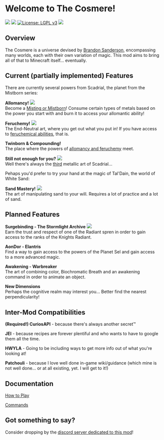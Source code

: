 # Welcome to The Cosmere!
[![](https://cf.way2muchnoise.eu/versions/475343.svg)](https://www.curseforge.com/minecraft/mc-mods/cosmere) [![](http://cf.way2muchnoise.eu/short_475343_downloads.svg)](https://www.curseforge.com/minecraft/mc-mods/cosmere/files) [![License: LGPL v3](https://img.shields.io/badge/License-LGPL%20v3-blue.svg?&style=flat-square)](https://www.gnu.org/licenses/lgpl-3.0) [![](https://img.shields.io/discord/828383636465123328.svg?color=purple&label=Discord&style=flat-square)](https://discord.gg/nj6rnQqdc8)

## Overview

The Cosmere is a universe devised by [Brandon Sanderson](https://www.amazon.com/Brandon-Sanderson/e/B001IGFHW6), encompassing many worlds, each with their own variation of magic.
This mod aims to bring all of that to Minecraft itself... eventually.

## Current (partially implemented) Features
There are currently several powers from Scadrial, the planet from the Mistborn series:

**Allomancy!** ![](https://cf.way2muchnoise.eu/versions/678468.svg)  
Become a [Misting or Mistborn](https://coppermind.net/wiki/Allomancy)! Consume certain types of metals based on the power you start with and burn it to access your allomantic ability!

**Feruchemy!** ![](https://cf.way2muchnoise.eu/versions/678466.svg)  
The End-Neutral art, where you get out what you put in! If you have access to [feruchemical abilities](https://coppermind.net/wiki/Feruchemy), that is.

**Twinborn & Compounding!**  
The place where the powers of [allomancy and feruchemy](https://coppermind.net/wiki/Compounding) meet.

**Still not enough for you?** ![](https://cf.way2muchnoise.eu/versions/678469.svg)  
Well there's always the [third](https://coppermind.net/wiki/Hemalurgy) metallic art of Scadrial...

Pehaps you'd prefer to try your hand at the magic of Tal'Dain, the world of White Sand:

**Sand Mastery!** ![](https://cf.way2muchnoise.eu/versions/695387.svg)  
The art of manipulating sand to your will. Requires a lot of practice and a lot of sand.

## Planned Features

**Surgebinding - The Stormlight Archive** ![](https://cf.way2muchnoise.eu/versions/624998.svg)  
Earn the trust and respect of one of the Radiant spren in order to gain access to the ranks of the Knights Radiant.


**AonDor - Elantris**  
Find a way to gain access to the powers of the Planet Sel and gain access to a more advanced magic.


**Awakening - Warbreaker**  
The art of combining color, Biochromatic Breath and an awakening command in order to animate an object.


**New Dimensions**  
Perhaps the cognitive realm may interest you... Better find the nearest perpendicularity!

## Inter-Mod Compatibilities
**(Required!) CuriosAPI**  - because there's always another secret™

**JEI**  - because recipes are forever plentiful and who wants to have to google them all the time.

**HWYLA**  - Going to be including ways to get more info out of what you're looking at!

**Patchouli**  - because I love well done in-game wiki/guidance (which mine is not well done... or at all existing, yet. I will get to it!)

## Documentation
[How to Play](https://github.com/leafreynolds/cosmere/wiki/tutorial)

[Commands](https://github.com/leafreynolds/cosmere/wiki/commands)

## Got something to say?
Consider dropping by the [discord server dedicated to this mod](https://discord.gg/nj6rnQqdc8)! 
